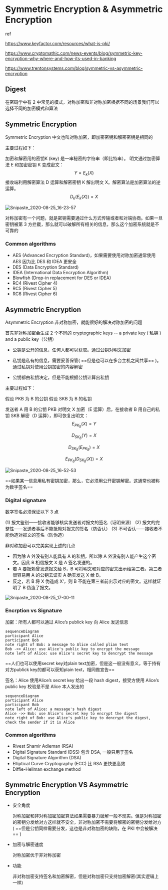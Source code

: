 # Symmetric Encryption & Asymmetric Encryption



ref

https://www.keyfactor.com/resources/what-is-pki/

https://www.cryptomathic.com/news-events/blog/symmetric-key-encryption-why-where-and-how-its-used-in-banking

https://www.trentonsystems.com/blog/symmetric-vs-asymmetric-encryption

## Digest

在密码学中有 2 中常见的模式，对称加密和非对称加密根据不同的场景我们可以选择不同的加密模式和算法

## Symmetric Encryption

Symmetric Encryption 中文也叫对称加密，即加密密钥和解密密钥是相同的

主要过程如下：

 加密和解密用的密钥K (key) 是一串秘密的字符串（即比特串）。
明文通过加密算法 E  和加密密钥 K  变成密文：
$$
Y=E_k(X)
$$
接收端利用解密算法 D 运算和解密密钥 K 解出明文 X。解密算法是加密算法的逆运算。
$$
D_k(E_k(X))=X
$$



![Snipaste_2020-08-25_16-23-57](https://cdn.staticaly.com/gh/dhay3/image-repo@master/20221214/Snipaste_2020-08-25_16-23-57.4f3yo0ajeum8.webp)

对称加密有一个问题，就是密钥需要通过什么方式传输或者和对端协商。如果一旦密钥被第 3 方拦截，那么就可以破解所有相关的信息，那么这个加密系统就是不可靠的

### Common algorithms

- AES (Advanced Encryption Standard)，如果需要使用对称加密通常使用 AES 因为比 DES 和 IDEA 更安全  
- DES (Data Encryption Standard)  
- IDEA (International Data Encryption Algorithm)  
- Blowfish (Drop-in replacement for DES or IDEA)  
- RC4 (Rivest Cipher 4)  
- RC5 (Rivest Cipher 5)  
- RC6 (Rivest Cipher 6)

## Asymmetric Encryption

Asymmetric Encryption 非对称加密，就能很好的解决对称加密的问题

首先非对称加密会生成 2 个不同的 cryptographic keys -- a private key ( 私钥 ) and a public key（公钥）

- 公钥是公开的信息，任何人都可以获取。通过公钥对明文加密

- 私钥是私有的信息，需要妥善保管( ==但是也可以在多台主机之间共享== )。通过私钥对使用公钥加密的内容解密

- 公钥都由私钥决定，但是不能根据公钥计算出私钥

主要过程如下：

假设 PKB 为 B 的公钥
假设 SKB 为 B 的私钥

发送者 A 用 B 的公钥 PKB 对明文 X 加密（E 运算）后，在接收者 B 用自己的私钥 SKB 解密（D 运算），即可恢复出明文：
$$
E_{PK_B}(X)= Y
$$

$$
D_{SK_B}(Y) = X
$$

$$
D_{SK_B}(E_{PK_B}) = X
$$

$$
E_{PK_B}(D_{SK_B}(X)) = X
$$

![Snipaste_2020-08-25_16-52-53](https://cdn.staticaly.com/gh/dhay3/image-repo@master/20221214/Snipaste_2020-08-25_16-52-53.4ncc85edc8lc.webp)



==如果某一信息用私有密钥加密，那么，它必须用公开密钥解密。这通常也被称为数字签名==

### Digital signature

数字签名必须保证以下 3 点

(1) 报文鉴别——接收者能够核实发送者对报文的签名（证明来源）
(2) 报文的完整性——发送者事后不能抵赖对报文的签名（防否认）
(3) 不可否认——接收者不能伪造对报文的签名（防伪造）

非对称加密可以完美实现上述的几点

- 因为除 A 外没有别人能具有 A 的私钥，所以除 A 外没有别人能产生这个密文。因此 B 相信报文 X 是 A 签名发送的。
- 若 A 要抵赖曾发送报文给 B，B 可将明文和对应的密文出示给第三者。第三者很容易用 A 的公钥去证实 A 确实发送 X 给 B。
- 反之，若 B 将 X 伪造成 X‘，则 B 不能在第三者前出示对应的密文。这样就证明了 B 伪造了报文。  

![Snipaste_2020-08-25_17-00-11](https://cdn.staticaly.com/gh/dhay3/image-repo@master/20221214/Snipaste_2020-08-25_17-00-11.2icyzef3eby8.webp)

### Encrption vs Signature

加密：所有人都可以通过 Alice’s publick key 向 Alice 发送信息

```mermaid
sequenceDiagram
participant Alice
participant Bob
note right of Bob: a message to Alice called plian text
Bob ->> Alice: use Alice's public key to encrypt the message
note left of Alice: use Alice's secret key to dencrypt the message
```

==人们也可以使用secret key对plain text加密，但是这一般没有意义，等于持有对方publick key的都可以获知plain text，相同做宣告==



签名：Alice 使用Alice’s secret key 给出一段 hash digest，接受方使用 Alice’s public key 校验是不是 Alice 本人发出的

```mermaid
sequenceDiagram
participant Alice
participant Bob
note left of Alice: a message's hash digest
Alice ->> Bob: use Alice's secret key to encrypt the digest
note right of Bob: use Alice's public key to dencrypt the digest, check the sender if it is Alice
```

### Common algorithms

- Rivest Shamir Adleman (RSA) 
- Digital Signature Standard (DSS) 包含 DSA, 一般只用于签名
- Digital Signature Algorithm (DSA) 
- Elliptical Curve Cryptography (ECC) 比 RSA 更快更高效
- Diffie-Hellman exchange method

## Symmetric Encryption VS Asymmetric Encryption

- 安全角度

  对称加密和非对称加密加密算法如果需要暴力破解一般不现实。但是对称加密的密钥分发给对方这样就不安全，非对称加密不需要将解密的密钥分发给对方( ==但是公钥同样需要分发，这也是非对称加密的缺陷，在 PKI 中会被解决== )

- 加密与解密速度

  对称加密优于非对称加密

- 功能

  非对称加密支持签名和加密解密，但是对称加密只支持加密解密(其实逻辑上一样)